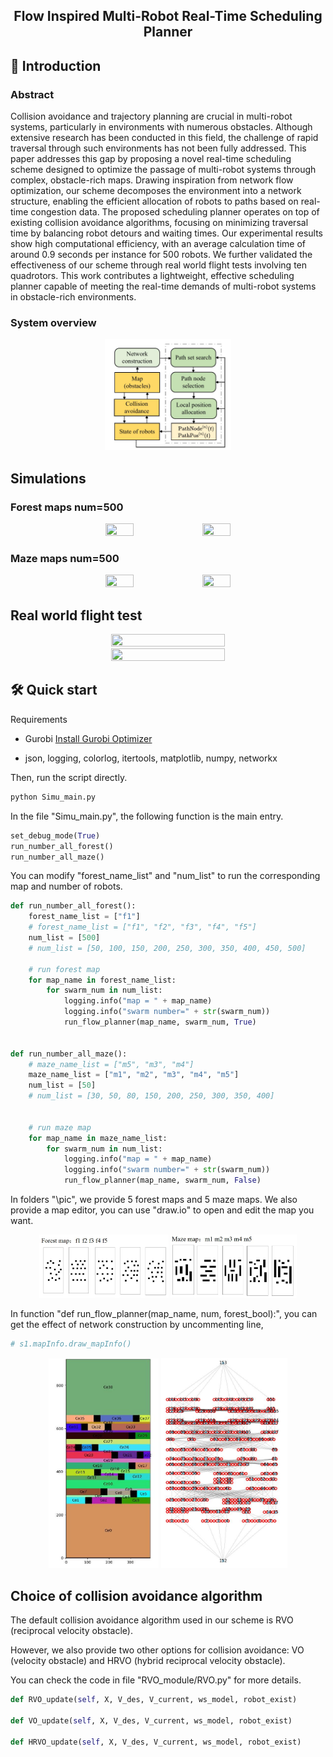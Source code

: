 <div align="center">
<h2>Flow Inspired Multi-Robot Real-Time Scheduling Planner</h2>
</div>

## 📜 Introduction

### Abstract
Collision avoidance and trajectory planning are crucial in multi-robot systems, particularly in environments with numerous obstacles. Although extensive research has been conducted in this field, the challenge of rapid traversal through such environments has not been fully addressed. 
This paper addresses this gap by proposing a novel real-time scheduling scheme designed to optimize the passage of multi-robot systems through complex, obstacle-rich maps. Drawing inspiration from network flow optimization, our scheme decomposes the environment into a network structure, enabling the efficient allocation of robots to paths based on real-time congestion data. The proposed scheduling planner operates on top of existing collision avoidance algorithms, focusing on minimizing traversal time by balancing robot detours and waiting times. 
Our experimental results show high computational efficiency, with an average calculation time of around 0.9 seconds per instance for 500 robots.
We further validated the effectiveness of our scheme through real world flight tests involving ten quadrotors.
This work contributes a lightweight, effective scheduling planner capable of meeting the real-time demands of multi-robot systems in obstacle-rich environments.

### System overview

<div align=center><img src="imgs/system.jpg" height=40% width=40% ></div>

## Simulations
### Forest maps num=500

<p align="center">
  <img src="imgs/f1.gif" width = 30% height = 30%/>
  <img src="imgs/f5.gif" width = 30% height = 30%/>
</p>

### Maze maps num=500

<p align="center">
  <img src="imgs/m1.gif" width = 30% height = 30%/>
  <img src="imgs/m2.gif" width = 30% height = 30%/>
</p>


## Real world flight test

<p align="center">
  <img src="imgs/real55.gif" width = 60% height = 50%/>
  <img src="imgs/real334.gif" width = 60% height = 50%/>
</p>


## 🛠️ Quick start


Requirements
- Gurobi
[Install Gurobi Optimizer](https://support.gurobi.com/hc/en-us/articles/4534161999889-How-do-I-install-Gurobi-Optimizer)

- json, logging, colorlog, itertools, matplotlib, numpy, networkx

Then, run the script directly.
```bash
python Simu_main.py
```

In the file "Simu_main.py", the following function is the main entry.
```python
set_debug_mode(True)
run_number_all_forest()
run_number_all_maze()
```

You can modify "forest_name_list" and "num_list" to run the corresponding map and number of robots.

```python
def run_number_all_forest():
    forest_name_list = ["f1"]
    # forest_name_list = ["f1", "f2", "f3", "f4", "f5"]
    num_list = [500]
    # num_list = [50, 100, 150, 200, 250, 300, 350, 400, 450, 500]

    # run forest map
    for map_name in forest_name_list:
        for swarm_num in num_list:
            logging.info("map = " + map_name)
            logging.info("swarm number=" + str(swarm_num))
            run_flow_planner(map_name, swarm_num, True)


def run_number_all_maze():
    # maze_name_list = ["m5", "m3", "m4"]
    maze_name_list = ["m1", "m2", "m3", "m4", "m5"]
    num_list = [50]
    # num_list = [30, 50, 80, 150, 200, 250, 300, 350, 400]


    # run maze map
    for map_name in maze_name_list:
        for swarm_num in num_list:
            logging.info("map = " + map_name)
            logging.info("swarm number=" + str(swarm_num))
            run_flow_planner(map_name, swarm_num, False)
```

In folders "\pic", we provide 5 forest maps and 5 maze maps. 
We also provide a map editor, you can use "draw.io" to open and edit the map you want.

<div align=center>
<img src="imgs/forest.jpg" height=41% width=41% >
<img src="imgs/maze.jpg" height=40% width=40% >
</div>

In function "def run_flow_planner(map_name, num, forest_bool):", you can get the effect of network construction by uncommenting line,
```python
# s1.mapInfo.draw_mapInfo()
```
<div align=center>
<img src="imgs/cell.jpg" height=41% width=35% >
<img src="imgs/net.jpg" height=40% width=40% >
</div>

## Choice of collision avoidance algorithm

The default collision avoidance algorithm used in our scheme is RVO (reciprocal velocity obstacle). 

However, we also provide two other options for collision avoidance: VO (velocity obstacle) and HRVO (hybrid reciprocal velocity obstacle).

You can check the code in file "RVO_module/RVO.py" for more details.

```python
def RVO_update(self, X, V_des, V_current, ws_model, robot_exist)

def VO_update(self, X, V_des, V_current, ws_model, robot_exist)

def HRVO_update(self, X, V_des, V_current, ws_model, robot_exist)
```